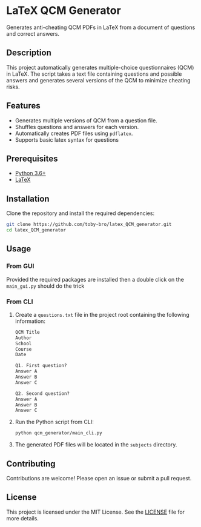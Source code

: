 # LaTeX QCM Generator

Generates anti-cheating QCM PDFs in LaTeX from a document of questions and correct answers.

## Description

This project automatically generates multiple-choice questionnaires (QCM) in LaTeX. The script takes a text file containing questions and possible answers and generates several versions of the QCM to minimize cheating risks.

## Features

- Generates multiple versions of QCM from a question file.
- Shuffles questions and answers for each version.
- Automatically creates PDF files using `pdflatex`.
- Supports basic latex syntax for questions

## Prerequisites

- [Python 3.6+](https://www.python.org/downloads/)
- [LaTeX](https://www.latex-project.org/get/)

## Installation

Clone the repository and install the required dependencies:

```sh
git clone https://github.com/toby-bro/latex_QCM_generator.git
cd latex_QCM_generator
```

## Usage

### From GUI

Provided the required packages are installed then a double click on the `main_gui.py` should do the trick

### From CLI

1. Create a `questions.txt` file in the project root containing the following information:

    ```txt
    QCM Title
    Author
    School
    Course
    Date

    Q1. First question?
    Answer A
    Answer B
    Answer C

    Q2. Second question?
    Answer A
    Answer B
    Answer C
    ```

2. Run the Python script from CLI:

    ```sh
    python qcm_generator/main_cli.py
    ```

3. The generated PDF files will be located in the `subjects` directory.

## Contributing

Contributions are welcome! Please open an issue or submit a pull request.

## License

This project is licensed under the MIT License. See the [LICENSE](LICENSE) file for more details.
